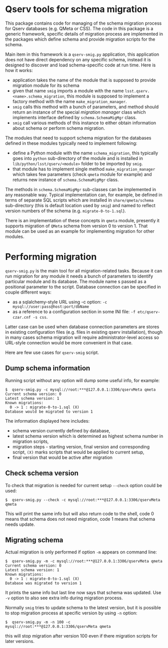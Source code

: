 Qserv tools for schema migration
================================

This package contains code for managing of the schema migration process
for Qserv databases (e.g. QMeta or CSS). The code in this package is a
generic framework, specific details of migration process are implemented
in the packages which define schema and provide migration scripts for the
schema.

Main item in this framework is a `qserv-smig.py` application, this
application does not have direct dependency on any specific schema, instead
it is designed to discover and load schema-specific code at run time. Here
is how it works:
- application takes the name of the module that is supposed to provide
  migration module for its schema
- given that name `smig` imports a module with the name
  `lsst.qserv.<name>.schema_migration`, this module is supposed to
  implement a factory method with the name `make_migration_manager`.
- `smig` calls this method with a bunch of parameters, and method should
  return an instance of the special _migration manager_ class which
  implements interface defined by `schema.SchemaMigMgr` class.
- `smig` call various methods of this instance to either obtain
  information about schema or perform schema migration.

The modules that need to support schema migration for the databases defined
in these modules typically need to implement following:
- define a Python module with the name `schema_migration`, this typically
  goes into `python` sub-directory of the module and is installed in
  `lib/python/lsst/qserv/<module>` folder to be imported by `smig`.
- that module has to implement single method `make_migration_manager`
  which takes few parameters (check `qmeta` module for example) and returns
  new instance of `schema.SchemaMigMgr` class.

The methods in `schema.SchemaMigMgr` sub-classes can be implemented in
any reasonable way. Typical implementation can, for example, be defined in
terms of separate SQL scripts which are installed in `share/qmeta/schema`
sub-directory (this is default location used by `smig`) and named to
reflect version numbers of the schema (e.g. `migrate-0-to-1.sql`).

There is an implementation of these concepts in `qmeta` module, presently
it supports migration of `QMeta` schema from version 0 to version 1. That
module can be used as an example for implementing migration for other modules.

Performing migration
====================

`qserv-smig.py` is the main tool for all migration-related tasks. Because
it can run migration for any module it needs a bunch of parameters to
identify particular module and its database. The module name s passed as a
positional parameter to the script. Database connection can be specified in
couple different ways:
- as a sqlalchemy-style URL using -c option: `-c mysql://user:pass@host:port/dbName`
- as a reference to a configuration section in some INI file:
  `-f etc/qserv-czar.cnf -s css`.

Latter case can be used when database connection parameters are stores in
existing configuration files (e.g. files in existing qserv installation),
though in many cases schema migration will require administrator-level
access so URL-style connection would be more convenient in that case.

Here are few use cases for `qserv-smig` script.

Dump schema information
-----------------------

Running script without any option will dump some useful info, for example:

    $  qserv-smig.py -c mysql://root:***@127.0.0.1:3306/qservMeta qmeta
    Current schema version: 0
    Latest schema version: 1
    Known migrations:
      0 -> 1 : migrate-0-to-1.sql (X)
    Database would be migrated to version 1

The information displayed here includes:
- schema version currently defined by database,
- latest schema version which is determined as highest schema number in
  migration scripts,
- migration steps - starting version, final version and corresponding script,
  `(X)` marks scripts that would be applied to current setup,
- final version that would be active after migration

Check schema version
--------------------

To check that migration is needed for current setup `--check` option
could be used:

    $  qserv-smig.py --check -c mysql://root:***@127.0.0.1:3306/qservMeta qmeta

This will print the same info but will also return code to the shell,
code 0 means that schema does not need migration, code 1 means that schema
needs update.

Migrating schema
----------------

Actual migration is only performed if option `-m` appears on command line:

    $  qserv-smig.py -m -c mysql://root:***@127.0.0.1:3306/qservMeta qmeta
    Current schema version: 0
    Latest schema version: 1
    Known migrations:
      0 -> 1 : migrate-0-to-1.sql (X)
    Database was migrated to version 1

It prints the same info but last line now says that schema was updated. Use
`-v` option to also see extra info during migration process.

Normally `smig` tries to update schema to the latest version, but it is
possible to stop migration process at specific version by using `-n` option:

    $  qserv-smig.py -m -n 100 -c mysql://root:***@127.0.0.1:3306/qservMeta qmeta

this will stop migration after version 100 even if there migration scripts
for later versions.
